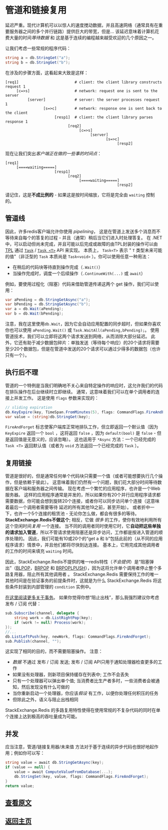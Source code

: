 ﻿管道和链接复用
===

延迟严重。现代计算机可以以惊人的速度搅动数据，并且高速网络（通常具有在重要服务器之间的多个并行链路）提供巨大的带宽，但是... 该延迟意味着计算机花费大量的时间*等待数据* 和 这是基于连续的编程越来越受欢迎的几个原因之一。

让我们考虑一些常规的程序代码：

```C#
string a = db.StringGet("a");
string b = db.StringGet("b");
```

在涉及的步骤方面，这看起来大致是这样：

    [req1]                         # client: the client library constructs request 1
         [c=>s]                    # network: request one is sent to the server
              [server]             # server: the server processes request 1
                     [s=>c]        # network: response one is sent back to the client
                          [resp1]  # client: the client library parses response 1
                                [req2]
                                     [c=>s]
                                          [server]
                                                 [s=>c]
                                                      [resp2]

现在让我们突出*客户端正在做的一些事的时间点*：

    [req1]
         [====waiting=====]
                          [resp1]
                                [req2]
                                     [====waiting=====]
                                                      [resp2]

请记住，这是**不成比例的** - 如果这是按时间缩放，它将是完全由 `waiting` 控制的。

管道线
---

因此，许多redis客户端允许你使用 *pipelining*， 这是在管道上发送多个消息而不等待来自每个的答复的过程 - 并且（通常）稍后当它们进入时处理答复。
在 .NET 中，可以启动但尚未完成，并且可能以后完成或故障的由TPL封装的操作可以由 [TPL][1] 通过 [`Task`][2] / [`Task <T>`][3] API 来实现。
本质上， `Task<T>` 表示 " `T` 类型未来可能的值"（非泛型的 `Task` 本质尚是 `Task<void>` ）。你可以使用任意一种用法：

- 在稍后的代码块等待直到操作完成（`.Wait()`）
- 当操作完成时，调度一个后续操作（`.ContinueWith(...)` 或 `await`）

例如，要使用过程化（阻塞）代码来借助管道传递这两个 get 操作，我们可以使用：

```C#
var aPending = db.StringGetAsync("a");
var bPending = db.StringGetAsync("b");
var a = db.Wait(aPending);
var b = db.Wait(bPending);
```

注意，我在这里使用`db.Wait`，因为它会自动应用配置的同步超时，但如果你喜欢你也可以使用 `aPending.Wait()` 或 `Task.WaitAll(aPending,bPending);`。
使用管道技术，我们可以立即将这两个请求发送到网络，从而消除大部分延迟。
此外，它还有助于减少数据包碎片：单独发送（等待每个响应）的20个请求将需要至少20个数据包，但是在管道中发送的20个请求可以通过少得多的数据包（也许只有一个）。

执行后不理
---

管道的一个特例是当我们明确地不关心来自特定操作的响应时，这允许我们的代码在排队操作在后台继续时立即继续。 通常，这意味着我们可以在单个调用者的连接上并发工作。 这是使用 `flags` 参数来实现的：

```C#
// sliding expiration
db.KeyExpire(key, TimeSpan.FromMinutes(5), flags: CommandFlags.FireAndForget);
var value = (string)db.StringGet(key);
```

`FireAndForget` 标志使客户端库正常地排队工作，但立即返回一个默认值（因为 `KeyExpire` 返回一个 `bool` ，这将返回 `false` ，因为 `default(bool)` 是 `false`  - 但是返回值是无意义的，应该忽略）。
这也适用于 `*Async` 方法：一个已经完成的 `Task <T>` 返回默认值（或者为 `void` 方法返回一个已经完成的 `Task` ）。

复用链接
---

管道是很好的，但是通常任何单个代码块只需要一个值（或者可能想要执行几个操作，但是依赖于彼此）。
这意味着我们仍然有一个问题，我们花大部分时间等待数据在客户端和服务器之间传输。
现在考虑一个繁忙的应用程序，也许是一个Web服务器。
这样的应用程序通常是并发的，所以如果你有20个并行应用程序请求都需要数据，你可能会想到旋转20个连接，或者你可以同步访问单个连接（这意味着最后一个调用者需要等待 延迟的所有其他19之前，甚至开始）。 或者折中一下，也许一个5个连接的租赁池 - 无论你怎么做，都会有很多的等待。
**StackExchange.Redis不做这个**; 相反，它做 *很多* 的工作，使你有效地利用所有这个空闲时间*复用* 一个连接。
当不同的调用者同时使用它时，它**自动把这些单独的请求加入管道**，所以不管请求使用阻塞还是异步访问，工作都是按进入管道的顺序处理的。
因此，我们可能有10或20个的“get a 和 b”包括此前的（从不同的应用程序请求）情景中，并且他们都将尽快到达连接。
基本上，它用完成其他调用者的工作的时间来填充 `waiting` 时间。

因此，StackExchange.Redis不提供的唯一redis特性（*不会提供*）是“阻塞弹出”（[BLPOP](http://redis.io/commands/blpop)，[BRPOP](http://redis.io/commands/brpop) 和 [BRPOPLPUSH](http://redis.io/commands/brpoplpush)），因为这将允许单个调用者停止整个多路复用器，阻止所有其他调用者 。
StackExchange.Redis 需要保持工作的唯一其他时间是在验证事务的前提条件时，这就是为什么 StackExchange.Redis 将这些条件封装到内部管理的 `condition` 实例中。

[在这里阅读更多关于事务](https://github.com/StackExchange/StackExchange.Redis/blob/master/Docs/Transactions.md)。
如果你觉得你想“阻止出栈”，那么我强烈建议你考虑 发布 / 订阅 代替：

```C#
sub.Subscribe(channel, delegate {
    string work = db.ListRightPop(key);
    if (work != null) Process(work);
});
//...
db.ListLeftPush(key, newWork, flags: CommandFlags.FireAndForget);
sub.Publish(channel, "");
```

这实现了相同的目的，而不需要阻塞操作。 注意：

- *数据* 不通过 发布 / 订阅 发送; 发布 / 订阅 API只用于通知处理器检查更多的工作
- 如果没有处理器，则新项目保持缓存在列表中; 工作不会丢失
- 只有一个处理器可以弹出单个值; 当消费者比生产者多时，一些消费者会被通知，然后发现没有什么可做的
- 当你重新启动一个处理器，你应该*假设* 有工作，以便你处理任何积压的任务
- 但除此之外，语义与阻止出栈相同

StackExchange.Redis 的多路复用特性使得在使用常规的不复杂代码的同时在单个连接上达到极高的吞吐量成为可能。

并发
---

应当注意，管道/链接复用器/未来值 方法对于基于连续的异步代码也很好地起作用；例如你可以写：

```C#
string value = await db.StringGetAsync(key);
if (value == null) {
    value = await ComputeValueFromDatabase(...);
    db.StringSet(key, value, flags: CommandFlags.FireAndForget);
}
return value;
```

[查看原文](https://github.com/StackExchange/StackExchange.Redis/blob/master/docs/PipelinesMultiplexers.md)
---

[返回主页](./README.md)
---

[1]: http://msdn.microsoft.com/en-us/library/dd460717(v=vs.110).aspx
[2]: http://msdn.microsoft.com/en-us/library/system.threading.tasks.task(v=vs.110).aspx
[3]: http://msdn.microsoft.com/en-us/library/dd321424(v=vs.110).aspx